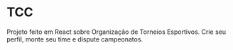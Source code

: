 # TCC
Projeto feito em React sobre Organização de Torneios Esportivos. Crie seu perfil, monte seu time e dispute campeonatos.
